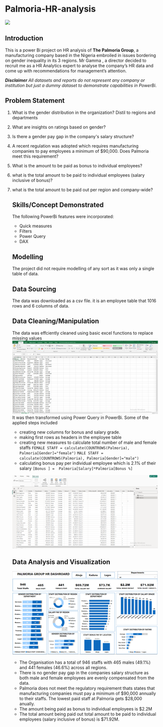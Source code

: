 # Palmoria-HR-analysis

![](Palmoria_intro_image.jpg)




##  Introduction
This is a power Bi project on HR analysis of **The Palmoria Group**, a manufacturing company based in the Nigeria
embroiled in issues bordering on gender inequality in its 3 regions.
Mr Gamma , a director decided to recruit me as a HR Analytics expert to
analyse the company’s HR data and come up with recommendations for management’s attention.

**_Disclaimer_** _All datasets and reports do not represent any company or institution but just a dummy dataset
to demonstrate capabilities in PowerBi_.

## Problem Statement 

1. What is the gender distribution in the organization? Distil to
regions and departments
2. What are insights on ratings based on gender?
3. Is there a gender pay gap in the company's salary structure?
4. A recent regulation was adopted which requires
manufacturing companies to pay employees a minimum of
$90,000. Does Palmoria meet this requirement?
5. What is the amount to be paid as bonus to individual
employees?
6. what is the total amount to be paid to individual employees
(salary inclusive of bonus)?
7. what is the total amount to be paid out per region and company-wide?

   ##  Skills/Concept Demonstrated

   The following PowerBi features were incorporated:
   - Quick measures
   - Filters
   - Power Query
   - DAX

   ## Modelling
   The project did not require modelling of any sort as it was only a single table of data.

   ## Data Sourcing
   The data was downloaded as a csv file. it is an employee table that 1016 rows and 6 columns of data. 

   ## Data Cleaning/Manipulation
   The data was effciently cleaned using basic excel functions to replace missing values
   ![](palmoria_excel.png)
   It was then transformed using Power Query in PowerBi. Some of the applied steps included
   - creating new columns for bonus and salary grade.
   - making first rows as headers in the employee table
   - creating new measures to calculate total number of male and female staffs `FEMALE STAFF = calculate(COUNTROWS(Palmoria), Palmoria[Gender]="female")`
     `MALE STAFF = calculate(COUNTROWS(Palmoria), Palmoria[Gender]="male")`
   -  calculating bonus pay per individual employee which is 2.1% of their salary `[Bonus ] = 
Palmoria[Salary]*Palmoria[Bonus %]`
     
   ![](palmoria_powerquery.png)
   ## Data Analysis and Visualization

   ![](PALMORIA_DASHBOARD.png)

   - The Organisation has a total of 946 staffs with 465 males (49.1%) and 441 females (46.6%) across all regions.
   - There is no gender pay gap in the companies salary structure as both male and female employees are evenly compensated from the data.
   - Palmoria does not meet the regulatory requirement thats states that manufacturing companies must pay a minimum of $90,000 annually to their staffs.
     The lowest paid staff at Palmoria gets $28,000 anually.
   - The amount being paid as bonus to individual employees is $2.2M
   - The total amount being paid out total amount to be paid to individual employees (salary inclusive of bonus) is $71.92M.
                                        
 

